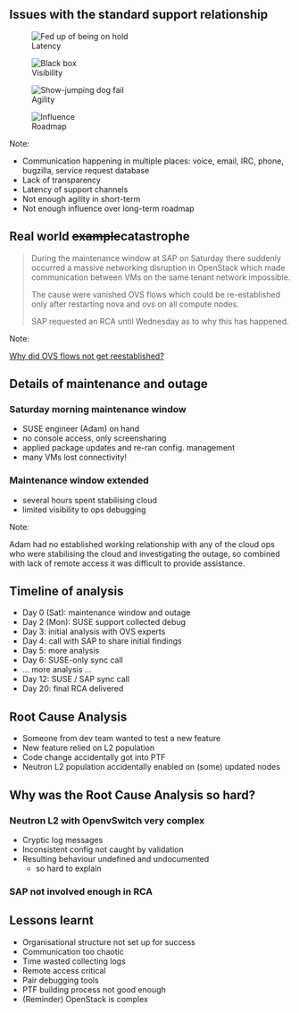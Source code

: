 <!-- .slide: data-state="normal" id="issues" data-menu-title="Issues" data-timing="120" -->
## Issues with the standard support relationship

<div class="container">
  <div class="item">
    <figure class="fragment">
        <img data-src="images/on-hold.jpg" alt="Fed up of being on hold" />
        <figcaption>Latency</figcaption>
    </figure>
  </div>
  <div class="item">
    <figure class="fragment">
        <img data-src="images/black-box.png" alt="Black box" />
        <figcaption>Visibility</figcaption>
    </figure>
  </div>
  <div class="item">
    <figure class="fragment">
        <img data-src="images/agile-dog.jpg" alt="Show-jumping dog fail" />
        <figcaption>Agility</figcaption>
    </figure>
  </div>
  <div class="item">
    <figure class="fragment">
        <img data-src="images/influence.jpg" alt="Influence" />
        <figcaption>Roadmap</figcaption>
    </figure>
  </div>
</div>

Note:

*   Communication happening in multiple places:
    voice, email, IRC, phone, bugzilla, service request database
*   Lack of transparency
*   Latency of support channels
*   Not enough agility in short-term
*   Not enough influence over long-term roadmap


<!-- .slide: data-state="normal" id="catastrophe" data-menu-title="Real world example" data-timing="120" -->
## Real world <del>example</del>catastrophe

<blockquote class="fragment">
<p>

During the maintenance window at SAP on Saturday there suddenly
occurred a massive networking disruption in OpenStack which made
communication between VMs on the same tenant network impossible.

</p><p>

The cause were vanished OVS flows which could be re-established only
after restarting nova and ovs on all compute nodes.

</p><p>

SAP requested an RCA until Wednesday as to why this has happened.

</blockquote>

Note:

[Why did OVS flows not get reestablished?](https://bugzilla.suse.com/show_bug.cgi?id=1013841)


<!-- .slide: data-state="normal" id="outage" data-menu-title="Outage details" data-timing="120" -->
## Details of maintenance and outage

### Saturday morning maintenance window

*   SUSE engineer (Adam) on hand <!-- .element: class="fragment" -->
*   no console access, only screensharing <!-- .element: class="fragment" -->
*   applied package updates and re-ran config. management <!-- .element: class="fragment" -->
*   many VMs lost connectivity! <!-- .element: class="fragment" -->

### Maintenance window extended <!-- .element: class="fragment" -->

*   several hours spent stabilising cloud <!-- .element: class="fragment" -->
*   limited visibility to ops debugging <!-- .element: class="fragment" -->

Note:

Adam had no established working relationship with any of the cloud ops
who were stabilising the cloud and investigating the outage, so
combined with lack of remote access it was difficult to provide
assistance.


<!-- .slide: data-state="normal" id="timeline" data-menu-title="Timeline" data-timing="120" -->
## Timeline of analysis

*   Day 0 (Sat): maintenance window and outage
*   Day 2 (Mon): SUSE support collected debug <!-- .element: class="fragment" -->
*   Day 3: initial analysis with OVS experts <!-- .element: class="fragment" -->
*   Day 4: call with SAP to share initial findings <!-- .element: class="fragment" -->
*   Day 5: more analysis <!-- .element: class="fragment" -->
*   Day 6: SUSE-only sync call <!-- .element: class="fragment" -->
*   ... more analysis ... <!-- .element: class="fragment" -->
*   Day 12: SUSE / SAP sync call <!-- .element: class="fragment" -->
*   Day 20: final RCA delivered <!-- .element: class="fragment" -->


<!-- .slide: data-state="normal" id="RCA" data-menu-title="RCA" data-timing="120" -->
## Root Cause Analysis

*   Someone from dev team wanted to test a new feature <!-- .element: class="fragment" -->
*   New feature relied on L2 population <!-- .element: class="fragment" -->
*   Code change accidentally got into PTF <!-- .element: class="fragment" -->
*   Neutron L2 population accidentally enabled on (some)
    updated nodes <!-- .element: class="fragment" -->


<!-- .slide: data-state="normal" id="RCA-harad" data-menu-title="Why was it hard?" data-timing="120" -->
## Why was the Root Cause Analysis so hard?

### Neutron L2 with OpenvSwitch very complex <!-- .element: class="fragment" -->

*   Cryptic log messages <!-- .element: class="fragment" -->
*   Inconsistent config not caught by validation <!-- .element: class="fragment" -->
*   Resulting behaviour undefined and undocumented <!-- .element: class="fragment" -->
    *    so hard to explain

### SAP not involved enough in RCA <!-- .element: class="fragment" -->


<!-- .slide: data-state="normal" id="lessons-learnt" data-menu-title="Lessons learnt" data-timing="120" -->
## Lessons learnt

*   Organisational structure not set up for success <!-- .element: class="fragment" -->
*   Communication too chaotic <!-- .element: class="fragment" -->
*   Time wasted collecting logs <!-- .element: class="fragment" -->
*   Remote access critical <!-- .element: class="fragment" -->
*   Pair debugging tools <!-- .element: class="fragment" -->
*   PTF building process not good enough <!-- .element: class="fragment" -->
*   (Reminder) OpenStack is complex <!-- .element: class="fragment fg-bright-red" -->

